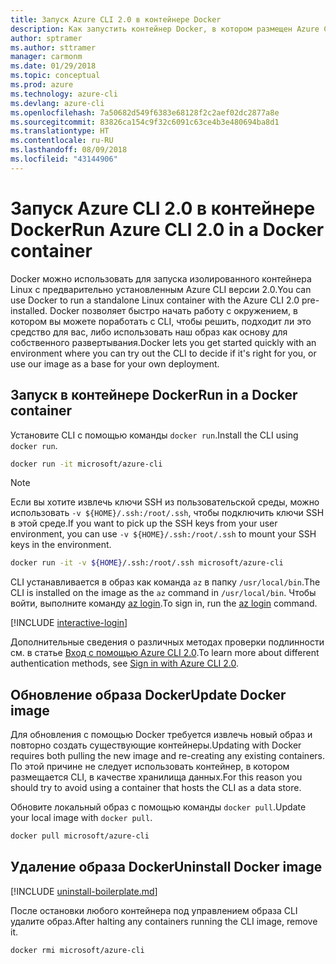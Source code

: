 ```yaml
---
title: Запуск Azure CLI 2.0 в контейнере Docker
description: Как запустить контейнер Docker, в котором размещен Azure CLI 2.0
author: sptramer
ms.author: sttramer
manager: carmonm
ms.date: 01/29/2018
ms.topic: conceptual
ms.prod: azure
ms.technology: azure-cli
ms.devlang: azure-cli
ms.openlocfilehash: 7a50682d549f6383e68128f2c2aef02dc2877a8e
ms.sourcegitcommit: 83826ca154c9f32c6091c63ce4b3e480694ba8d1
ms.translationtype: HT
ms.contentlocale: ru-RU
ms.lasthandoff: 08/09/2018
ms.locfileid: "43144906"
---
```

# <a name="run-azure-cli-20-in-a-docker-container"></a><span data-ttu-id="62ed8-103">Запуск Azure CLI 2.0 в контейнере Docker</span><span class="sxs-lookup"><span data-stu-id="62ed8-103">Run Azure CLI 2.0 in a Docker container</span></span>

<span data-ttu-id="62ed8-104">Docker можно использовать для запуска изолированного контейнера Linux с предварительно установленным Azure CLI версии 2.0.</span><span class="sxs-lookup"><span data-stu-id="62ed8-104">You can use Docker to run a standalone Linux container with the Azure CLI 2.0 pre-installed.</span></span> <span data-ttu-id="62ed8-105">Docker позволяет быстро начать работу с окружением, в котором вы можете поработать с CLI, чтобы решить, подходит ли это средство для вас, либо использовать наш образ как основу для собственного развертывания.</span><span class="sxs-lookup"><span data-stu-id="62ed8-105">Docker lets you get started quickly with an environment where you can try out the CLI to decide if it's right for you, or use our image as a base for your own deployment.</span></span>

## <a name="run-in-a-docker-container"></a><span data-ttu-id="62ed8-106">Запуск в контейнере Docker</span><span class="sxs-lookup"><span data-stu-id="62ed8-106">Run in a Docker container</span></span>

<span data-ttu-id="62ed8-107">Установите CLI с помощью команды `docker run`.</span><span class="sxs-lookup"><span data-stu-id="62ed8-107">Install the CLI using `docker run`.</span></span>

   ```bash
   docker run -it microsoft/azure-cli
   ```

> [!NOTE]
> <span data-ttu-id="62ed8-108">Если вы хотите извлечь ключи SSH из пользовательской среды, можно использовать `-v ${HOME}/.ssh:/root/.ssh`, чтобы подключить ключи SSH в этой среде.</span><span class="sxs-lookup"><span data-stu-id="62ed8-108">If you want to pick up the SSH keys from your user environment, you can use `-v ${HOME}/.ssh:/root/.ssh` to mount your SSH keys in the environment.</span></span>
>
> ```bash
> docker run -it -v ${HOME}/.ssh:/root/.ssh microsoft/azure-cli
> ```

<span data-ttu-id="62ed8-109">CLI устанавливается в образ как команда `az` в папку `/usr/local/bin`.</span><span class="sxs-lookup"><span data-stu-id="62ed8-109">The CLI is installed on the image as the `az` command in `/usr/local/bin`.</span></span> <span data-ttu-id="62ed8-110">Чтобы войти, выполните команду [az login](/cli/azure/reference-index#az-login).</span><span class="sxs-lookup"><span data-stu-id="62ed8-110">To sign in, run the [az login](/cli/azure/reference-index#az-login) command.</span></span>

[!INCLUDE [interactive-login](includes/interactive-login.md)]

<span data-ttu-id="62ed8-111">Дополнительные сведения о различных методах проверки подлинности см. в статье [Вход с помощью Azure CLI 2.0](authenticate-azure-cli.md).</span><span class="sxs-lookup"><span data-stu-id="62ed8-111">To learn more about different authentication methods, see [Sign in with Azure CLI 2.0](authenticate-azure-cli.md).</span></span>

## <a name="update-docker-image"></a><span data-ttu-id="62ed8-112">Обновление образа Docker</span><span class="sxs-lookup"><span data-stu-id="62ed8-112">Update Docker image</span></span>

<span data-ttu-id="62ed8-113">Для обновления с помощью Docker требуется извлечь новый образ и повторно создать существующие контейнеры.</span><span class="sxs-lookup"><span data-stu-id="62ed8-113">Updating with Docker requires both pulling the new image and re-creating any existing containers.</span></span> <span data-ttu-id="62ed8-114">По этой причине не следует использовать контейнер, в котором размещается CLI, в качестве хранилища данных.</span><span class="sxs-lookup"><span data-stu-id="62ed8-114">For this reason you should try to avoid using a container that hosts the CLI as a data store.</span></span>

<span data-ttu-id="62ed8-115">Обновите локальный образ с помощью команды `docker pull`.</span><span class="sxs-lookup"><span data-stu-id="62ed8-115">Update your local image with `docker pull`.</span></span>

```bash
docker pull microsoft/azure-cli
```

## <a name="uninstall-docker-image"></a><span data-ttu-id="62ed8-116">Удаление образа Docker</span><span class="sxs-lookup"><span data-stu-id="62ed8-116">Uninstall Docker image</span></span>

[!INCLUDE [uninstall-boilerplate.md](includes/uninstall-boilerplate.md)]

<span data-ttu-id="62ed8-117">После остановки любого контейнера под управлением образа CLI удалите образ.</span><span class="sxs-lookup"><span data-stu-id="62ed8-117">After halting any containers running the CLI image, remove it.</span></span>

```bash
docker rmi microsoft/azure-cli
```
